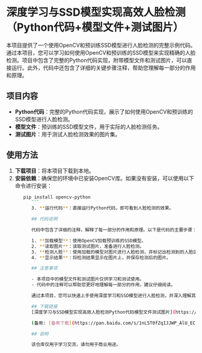# 深度学习与SSD模型实现高效人脸检测（Python代码+模型文件+测试图片）

本项目提供了一个使用OpenCV和预训练SSD模型进行人脸检测的完整示例代码。通过本项目，您可以学习如何使用OpenCV和预训练的SSD模型来实现精确的人脸检测。项目中包含了完整的Python代码实现，附带模型文件和测试图片，可以直接运行。此外，代码中还包含了详细的关键步骤注释，帮助您理解每一部分的作用和原理。

## 项目内容

- **Python代码**：完整的Python代码实现，展示了如何使用OpenCV和预训练的SSD模型进行人脸检测。
- **模型文件**：预训练的SSD模型文件，用于实际的人脸检测任务。
- **测试图片**：用于测试人脸检测效果的图片集。

## 使用方法

1. **下载项目**：将本项目下载到本地。
2. **安装依赖**：确保您的环境中已安装OpenCV库。如果没有安装，可以使用以下命令进行安装：
   ```bash
      pip install opencv-python
         ```
         3. **运行代码**：直接运行Python代码，即可看到人脸检测的效果。

         ## 代码说明

         代码中包含了详细的注释，解释了每一部分的作用和原理。以下是代码的主要步骤：

         1. **加载模型**：使用OpenCV加载预训练的SSD模型。
         2. **读取图片**：读取测试图片，准备进行人脸检测。
         3. **检测人脸**：使用加载的模型对图片进行人脸检测，并标记出检测到的人脸区域。
         4. **显示结果**：将检测结果显示在图片上，并保存检测后的图片。

         ## 注意事项

         - 本项目中的模型文件和测试图片仅供学习和测试使用。
         - 代码中的注释可以帮助您更好地理解每一部分的作用，建议仔细阅读。

         通过本项目，您可以快速上手使用深度学习和SSD模型进行人脸检测，并深入理解其实现原理。希望本项目对您的学习和研究有所帮助！

         ## 下载链接
         [深度学习与SSD模型实现高效人脸检测Python代码模型文件测试图片](https://pan.quark.cn/s/49f1881b9b19) 

         (备用: [备用下载](https://pan.baidu.com/s/1nL5T0fZqIJJWP_AlU_ECDA?pwd=1234))

         ## 说明

         该仓库仅用于学习交流，请勿用于商业用途。
